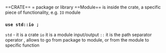 ==CRATE==  = package or library
==Module== is inside the crate, a specific piece of functionality, e.g. `IO` module

### `use std::io ;` 
`std` - it is a crate
`io` it is a module input/output
`::` it is the path separator operator , allows to go from package to module, or from the module to specific function








